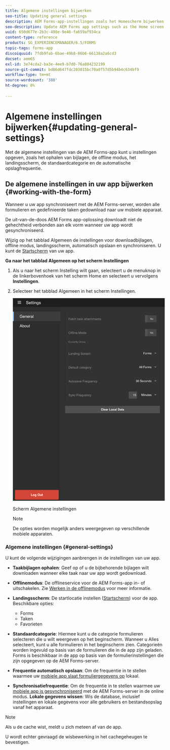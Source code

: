 ```yaml
---
title: Algemene instellingen bijwerken
seo-title: Updating general settings
description: AEM Forms-app-instellingen zoals het Homescherm bijwerken en Startpunten en bijlageopties ophalen
seo-description: Update AEM Forms app settings such as the Home screen and fetch Startpoints and attachments options
uuid: 650d677e-2b3c-498e-9e46-fa659af934ca
content-type: reference
products: SG_EXPERIENCEMANAGER/6.5/FORMS
topic-tags: forms-app
discoiquuid: 7fdb9fab-6bae-49b8-86b6-66138a2a6cd3
docset: aem65
exl-id: 3e74cda2-ba3e-4ee9-b7d0-76a804232199
source-git-commit: bd86d647fdc203015bc70a0f57d5b94b4c634bf9
workflow-type: tm+mt
source-wordcount: '388'
ht-degree: 0%

---
```


# Algemene instellingen bijwerken{#updating-general-settings}

Met de algemene instellingen van de AEM Forms-app kunt u instellingen opgeven, zoals het ophalen van bijlagen, de offline modus, het landingsscherm, de standaardcategorie en de automatische opslagfrequentie.

## De algemene instellingen in uw app bijwerken {#working-with-the-form}

Wanneer u uw app synchroniseert met de AEM Forms-server, worden alle formulieren en gedefinieerde taken gedownload naar uw mobiele apparaat.

De uit-van-de-doos AEM Forms app-oplossing downloadt niet de gehechtheid verbonden aan elk vorm wanneer uw app wordt gesynchroniseerd.

Wijzig op het tabblad Algemeen de instellingen voor downloadbijlagen, offline modus, landingsscherm, automatisch opslaan en synchroniseren. U kunt de [Startscherm](../../forms/using/home-screen.md) van uw app.

**Ga naar het tabblad Algemeen op het scherm Instellingen**

1. Als u naar het scherm Instelling wilt gaan, selecteert u de menuknop in de linkerbovenhoek van het scherm Home en selecteert u vervolgens **Instellingen**.
1. Selecteer het tabblad Algemeen in het scherm Instellingen.

   ![Algemene instellingen in de AEM Forms-toepassing](assets/gen-settings-1.png)

   Scherm Algemene instellingen

   >[!NOTE]
   >
   >De opties worden mogelijk anders weergegeven op verschillende mobiele apparaten.

### Algemene instellingen {#general-settings}

U kunt de volgende wijzigingen aanbrengen in de instellingen van uw app.

* **Taakbijlagen ophalen**: Geef op of u de bijbehorende bijlagen wilt downloaden wanneer elke taak naar uw app wordt gedownload.
* **Offlinemodus**: De offlineservice voor de AEM Forms-app in- of uitschakelen. Zie [Werken in de offlinemodus](/help/forms/using/work-offline-mode.md) voor meer informatie.
* **Landingsscherm**: De startlocatie instellen ([Startscherm](../../forms/using/home-screen.md)) voor de app.
Beschikbare opties:

   * Forms
   * Taken
   * Favorieten

* **Standaardcategorie**: Hiermee kunt u de categorie formulieren selecteren die u wilt weergeven op het beginscherm. Wanneer u Alles selecteert, kunt u alle formulieren in het beginscherm zien. Categorieën worden ingevuld op basis van de formulieren die in de app zijn geladen. Forms is beschikbaar in de app op basis van de formulierinstellingen die zijn opgegeven op de AEM Forms-server.

* **Frequentie automatisch opslaan**: Om de frequentie in te stellen waarmee uw [mobiele app slaat formuliergegevens op](../../forms/using/autosave-data-app.md) lokaal.
* **Synchronisatiefrequentie**: Om de frequentie in te stellen waarmee uw [mobiele app is gesynchroniseerd](../../forms/using/sync-app.md) met de AEM Forms-server in de online modus.
  **Lokale gegevens wissen**: Wis de database, inclusief instellingen en lokale gegevens voor alle gebruikers en bestandsopslag vanaf het apparaat.

>[!NOTE]
>
>Als u de cache wist, meldt u zich meteen af van de app.
>
>U wordt echter gevraagd de wisbewerking in het cachegeheugen te bevestigen.
